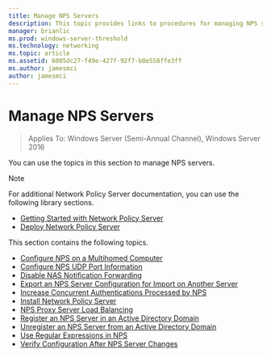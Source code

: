 ```yaml
---
title: Manage NPS Servers
description: This topic provides links to procedures for managing NPS servers in Windows Server 2016.
manager: brianlic
ms.prod: windows-server-threshold
ms.technology: networking
ms.topic: article
ms.assetid: 6005dc27-f49e-427f-92f7-b0e558ffe3ff
ms.author: jamesmci 
author: jamesmci
---
```


# Manage NPS Servers

>Applies To: Windows Server (Semi-Annual Channel), Windows Server 2016

You can use the topics in this section to manage NPS servers.

>[!NOTE]
>For additional Network Policy Server documentation, you can use the following library sections.
>- [Getting Started with Network Policy Server](nps-getstart-top.md)
>- [Deploy Network Policy Server](nps-deploy.md) 

This section contains the following topics.

- [Configure NPS on a Multihomed Computer](nps-multihomed-configure.md)
- [Configure NPS UDP Port Information](nps-udp-ports-configure.md)
- [Disable NAS Notification Forwarding](nps-disable-nas-notifications.md)
- [Export an NPS Server Configuration for Import on Another Server](nps-manage-export.md)
- [Increase Concurrent Authentications Processed by NPS](nps-concurrent-auth.md)
- [Install Network Policy Server](nps-manage-install.md)
- [NPS Proxy Server Load Balancing](nps-manage-proxy-lb.md)
- [Register an NPS Server in an Active Directory Domain](nps-manage-register.md)
- [Unregister an NPS Server from an Active Directory Domain](nps-manage-unregister.md)
- [Use Regular Expressions in NPS](nps-crp-reg-expressions.md)
- [Verify Configuration After NPS Server Changes](nps-manage-verify.md)

